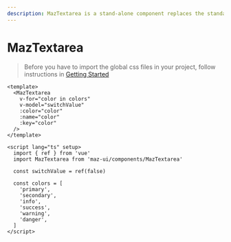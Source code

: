 ```yaml
---
description: MazTextarea is a stand-alone component replaces the standard html textarea input with a beautiful design system. Many options like colors, disabled, error, warning, success, error messages.
---
```


# MazTextarea

> Before you have to import the global css files in your project, follow instructions in [Getting Started](./../guide/getting-started.md)

<!-- <MazTextarea
  v-for="color in colors"
  v-model="switchValue"
  :color="color"
  :name="color"
  :key="color"
  style="margin-bottom: 12px;"
/>

<script lang="ts" setup>
  import { ref } from 'vue'
  const switchValue = ref(false)

  const colors = [
    'primary',
    'secondary',
    'info',
    'success',
    'warning',
    'danger',
  ]
</script> -->

```vue
<template>
  <MazTextarea
    v-for="color in colors"
    v-model="switchValue"
    :color="color"
    :name="color"
    :key="color"
  />
</template>

<script lang="ts" setup>
  import { ref } from 'vue'
  import MazTextarea from 'maz-ui/components/MazTextarea'

  const switchValue = ref(false)

  const colors = [
    'primary',
    'secondary',
    'info',
    'success',
    'warning',
    'danger',
  ]
</script>
```

<!-- ## Props & Events emitted

<ComponentPropDoc component="MazTextarea" /> -->